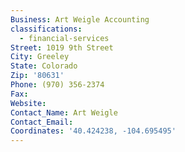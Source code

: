 ```yaml
---
Business: Art Weigle Accounting
classifications:
  - financial-services
Street: 1019 9th Street
City: Greeley
State: Colorado
Zip: '80631'
Phone: (970) 356-2374
Fax:
Website:
Contact_Name: Art Weigle
Contact_Email:
Coordinates: '40.424238, -104.695495'
---
```



